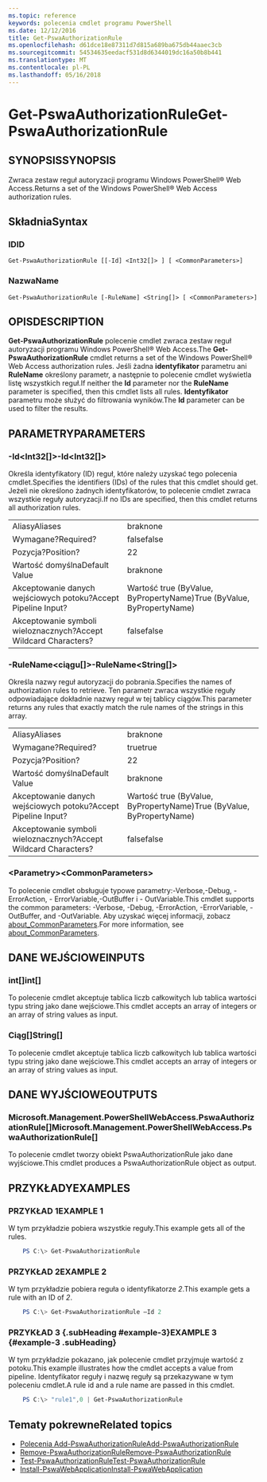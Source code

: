 ```yaml
---
ms.topic: reference
keywords: polecenia cmdlet programu PowerShell
ms.date: 12/12/2016
title: Get-PswaAuthorizationRule
ms.openlocfilehash: d61dce18e87311d7d815a689ba675db44aaec3cb
ms.sourcegitcommit: 54534635eedacf531d8d6344019dc16a50b8b441
ms.translationtype: MT
ms.contentlocale: pl-PL
ms.lasthandoff: 05/16/2018
---
```

# <a name="get-pswaauthorizationrule"></a><span data-ttu-id="09b35-103">Get-PswaAuthorizationRule</span><span class="sxs-lookup"><span data-stu-id="09b35-103">Get-PswaAuthorizationRule</span></span>

## <a name="synopsis"></a><span data-ttu-id="09b35-104">SYNOPSIS</span><span class="sxs-lookup"><span data-stu-id="09b35-104">SYNOPSIS</span></span>

<span data-ttu-id="09b35-105">Zwraca zestaw reguł autoryzacji programu Windows PowerShell® Web Access.</span><span class="sxs-lookup"><span data-stu-id="09b35-105">Returns a set of the Windows PowerShell® Web Access authorization rules.</span></span>

## <a name="syntax"></a><span data-ttu-id="09b35-106">Składnia</span><span class="sxs-lookup"><span data-stu-id="09b35-106">Syntax</span></span>

### <a name="id"></a><span data-ttu-id="09b35-107">ID</span><span class="sxs-lookup"><span data-stu-id="09b35-107">ID</span></span>
```
Get-PswaAuthorizationRule [[-Id] <Int32[]> ] [ <CommonParameters>]
```

### <a name="name"></a><span data-ttu-id="09b35-108">Nazwa</span><span class="sxs-lookup"><span data-stu-id="09b35-108">Name</span></span>
```
Get-PswaAuthorizationRule [-RuleName] <String[]> [ <CommonParameters>]
```

## <a name="description"></a><span data-ttu-id="09b35-109">OPIS</span><span class="sxs-lookup"><span data-stu-id="09b35-109">DESCRIPTION</span></span>

<span data-ttu-id="09b35-110">**Get-PswaAuthorizationRule** polecenie cmdlet zwraca zestaw reguł autoryzacji programu Windows PowerShell® Web Access.</span><span class="sxs-lookup"><span data-stu-id="09b35-110">The **Get-PswaAuthorizationRule** cmdlet returns a set of the Windows PowerShell® Web Access authorization rules.</span></span>
<span data-ttu-id="09b35-111">Jeśli żadna **identyfikator** parametru ani **RuleName** określony parametr, a następnie to polecenie cmdlet wyświetla listę wszystkich reguł.</span><span class="sxs-lookup"><span data-stu-id="09b35-111">If neither the **Id** parameter nor the **RuleName** parameter is specified, then this cmdlet lists all rules.</span></span> <span data-ttu-id="09b35-112">**Identyfikator** parametru może służyć do filtrowania wyników.</span><span class="sxs-lookup"><span data-stu-id="09b35-112">The **Id** parameter can be used to filter the results.</span></span>

## <a name="parameters"></a><span data-ttu-id="09b35-113">PARAMETRY</span><span class="sxs-lookup"><span data-stu-id="09b35-113">PARAMETERS</span></span>

### <a name="-idltint32gt"></a><span data-ttu-id="09b35-114">-Id&lt;Int32\[\]&gt;</span><span class="sxs-lookup"><span data-stu-id="09b35-114">-Id&lt;Int32\[\]&gt;</span></span>

<span data-ttu-id="09b35-115">Określa identyfikatory (ID) reguł, które należy uzyskać tego polecenia cmdlet.</span><span class="sxs-lookup"><span data-stu-id="09b35-115">Specifies the identifiers (IDs) of the rules that this cmdlet should get.</span></span> <span data-ttu-id="09b35-116">Jeżeli nie określono żadnych identyfikatorów, to polecenie cmdlet zwraca wszystkie reguły autoryzacji.</span><span class="sxs-lookup"><span data-stu-id="09b35-116">If no IDs are specified, then this cmdlet returns all authorization rules.</span></span>

|||
|-|-|
| <span data-ttu-id="09b35-117">Aliasy</span><span class="sxs-lookup"><span data-stu-id="09b35-117">Aliases</span></span>                              | <span data-ttu-id="09b35-118">brak</span><span class="sxs-lookup"><span data-stu-id="09b35-118">none</span></span>                                 |
| <span data-ttu-id="09b35-119">Wymagane?</span><span class="sxs-lookup"><span data-stu-id="09b35-119">Required?</span></span>                            | <span data-ttu-id="09b35-120">false</span><span class="sxs-lookup"><span data-stu-id="09b35-120">false</span></span>                                |
| <span data-ttu-id="09b35-121">Pozycja?</span><span class="sxs-lookup"><span data-stu-id="09b35-121">Position?</span></span>                            | <span data-ttu-id="09b35-122">2</span><span class="sxs-lookup"><span data-stu-id="09b35-122">2</span></span>                                    |
| <span data-ttu-id="09b35-123">Wartość domyślna</span><span class="sxs-lookup"><span data-stu-id="09b35-123">Default Value</span></span>                        | <span data-ttu-id="09b35-124">brak</span><span class="sxs-lookup"><span data-stu-id="09b35-124">none</span></span>                                 |
| <span data-ttu-id="09b35-125">Akceptowanie danych wejściowych potoku?</span><span class="sxs-lookup"><span data-stu-id="09b35-125">Accept Pipeline Input?</span></span>               | <span data-ttu-id="09b35-126">Wartość true (ByValue, ByPropertyName)</span><span class="sxs-lookup"><span data-stu-id="09b35-126">True (ByValue, ByPropertyName)</span></span>       |
| <span data-ttu-id="09b35-127">Akceptowanie symboli wieloznacznych?</span><span class="sxs-lookup"><span data-stu-id="09b35-127">Accept Wildcard Characters?</span></span>          | <span data-ttu-id="09b35-128">false</span><span class="sxs-lookup"><span data-stu-id="09b35-128">false</span></span>                                |

### <a name="-rulenameltstringgt"></a><span data-ttu-id="09b35-129">-RuleName&lt;ciągu\[\]&gt;</span><span class="sxs-lookup"><span data-stu-id="09b35-129">-RuleName&lt;String\[\]&gt;</span></span>

<span data-ttu-id="09b35-130">Określa nazwy reguł autoryzacji do pobrania.</span><span class="sxs-lookup"><span data-stu-id="09b35-130">Specifies the names of authorization rules to retrieve.</span></span> <span data-ttu-id="09b35-131">Ten parametr zwraca wszystkie reguły odpowiadające dokładnie nazwy reguł w tej tablicy ciągów.</span><span class="sxs-lookup"><span data-stu-id="09b35-131">This parameter returns any rules that exactly match the rule names of the strings in this array.</span></span>

|||
|-|-|
| <span data-ttu-id="09b35-132">Aliasy</span><span class="sxs-lookup"><span data-stu-id="09b35-132">Aliases</span></span>                              | <span data-ttu-id="09b35-133">brak</span><span class="sxs-lookup"><span data-stu-id="09b35-133">none</span></span>                                 |
| <span data-ttu-id="09b35-134">Wymagane?</span><span class="sxs-lookup"><span data-stu-id="09b35-134">Required?</span></span>                            | <span data-ttu-id="09b35-135">true</span><span class="sxs-lookup"><span data-stu-id="09b35-135">true</span></span>                                 |
| <span data-ttu-id="09b35-136">Pozycja?</span><span class="sxs-lookup"><span data-stu-id="09b35-136">Position?</span></span>                            | <span data-ttu-id="09b35-137">2</span><span class="sxs-lookup"><span data-stu-id="09b35-137">2</span></span>                                    |
| <span data-ttu-id="09b35-138">Wartość domyślna</span><span class="sxs-lookup"><span data-stu-id="09b35-138">Default Value</span></span>                        | <span data-ttu-id="09b35-139">brak</span><span class="sxs-lookup"><span data-stu-id="09b35-139">none</span></span>                                 |
| <span data-ttu-id="09b35-140">Akceptowanie danych wejściowych potoku?</span><span class="sxs-lookup"><span data-stu-id="09b35-140">Accept Pipeline Input?</span></span>               | <span data-ttu-id="09b35-141">Wartość true (ByValue, ByPropertyName)</span><span class="sxs-lookup"><span data-stu-id="09b35-141">True (ByValue, ByPropertyName)</span></span>       |
| <span data-ttu-id="09b35-142">Akceptowanie symboli wieloznacznych?</span><span class="sxs-lookup"><span data-stu-id="09b35-142">Accept Wildcard Characters?</span></span>          | <span data-ttu-id="09b35-143">false</span><span class="sxs-lookup"><span data-stu-id="09b35-143">false</span></span>                                |

### <a name="ltcommonparametersgt"></a><span data-ttu-id="09b35-144">&lt;Parametry&gt;</span><span class="sxs-lookup"><span data-stu-id="09b35-144">&lt;CommonParameters&gt;</span></span>

<span data-ttu-id="09b35-145">To polecenie cmdlet obsługuje typowe parametry:-Verbose,-Debug, - ErrorAction, - ErrorVariable,-OutBuffer i - OutVariable.</span><span class="sxs-lookup"><span data-stu-id="09b35-145">This cmdlet supports the common parameters: -Verbose, -Debug, -ErrorAction, -ErrorVariable, -OutBuffer, and -OutVariable.</span></span>
<span data-ttu-id="09b35-146">Aby uzyskać więcej informacji, zobacz [about_CommonParameters](http://go.microsoft.com/fwlink/p/?LinkID=113216).</span><span class="sxs-lookup"><span data-stu-id="09b35-146">For more information, see [about_CommonParameters](http://go.microsoft.com/fwlink/p/?LinkID=113216).</span></span>

## <a name="inputs"></a><span data-ttu-id="09b35-147">DANE WEJŚCIOWE</span><span class="sxs-lookup"><span data-stu-id="09b35-147">INPUTS</span></span>

### <a name="int"></a><span data-ttu-id="09b35-148">int\[\]</span><span class="sxs-lookup"><span data-stu-id="09b35-148">int\[\]</span></span>

<span data-ttu-id="09b35-149">To polecenie cmdlet akceptuje tablica liczb całkowitych lub tablica wartości typu string jako dane wejściowe.</span><span class="sxs-lookup"><span data-stu-id="09b35-149">This cmdlet accepts an array of integers or an array of string values as input.</span></span>

### <a name="string"></a><span data-ttu-id="09b35-150">Ciąg\[\]</span><span class="sxs-lookup"><span data-stu-id="09b35-150">String\[\]</span></span>

<span data-ttu-id="09b35-151">To polecenie cmdlet akceptuje tablica liczb całkowitych lub tablica wartości typu string jako dane wejściowe.</span><span class="sxs-lookup"><span data-stu-id="09b35-151">This cmdlet accepts an array of integers or an array of string values as input.</span></span>

## <a name="outputs"></a><span data-ttu-id="09b35-152">DANE WYJŚCIOWE</span><span class="sxs-lookup"><span data-stu-id="09b35-152">OUTPUTS</span></span>

### <a name="microsoftmanagementpowershellwebaccesspswaauthorizationrule"></a><span data-ttu-id="09b35-153">Microsoft.Management.PowerShellWebAccess.PswaAuthorizationRule\[\]</span><span class="sxs-lookup"><span data-stu-id="09b35-153">Microsoft.Management.PowerShellWebAccess.PswaAuthorizationRule\[\]</span></span>

<span data-ttu-id="09b35-154">To polecenie cmdlet tworzy obiekt PswaAuthorizationRule jako dane wyjściowe.</span><span class="sxs-lookup"><span data-stu-id="09b35-154">This cmdlet produces a PswaAuthorizationRule object as output.</span></span>


## <a name="examples"></a><span data-ttu-id="09b35-155">PRZYKŁADY</span><span class="sxs-lookup"><span data-stu-id="09b35-155">EXAMPLES</span></span>

### <a name="example-1"></a><span data-ttu-id="09b35-156">PRZYKŁAD 1</span><span class="sxs-lookup"><span data-stu-id="09b35-156">EXAMPLE 1</span></span>

<span data-ttu-id="09b35-157">W tym przykładzie pobiera wszystkie reguły.</span><span class="sxs-lookup"><span data-stu-id="09b35-157">This example gets all of the rules.</span></span>

```PowerShell
    PS C:\> Get-PswaAuthorizationRule
```

### <a name="example-2"></a><span data-ttu-id="09b35-158">PRZYKŁAD 2</span><span class="sxs-lookup"><span data-stu-id="09b35-158">EXAMPLE 2</span></span>

<span data-ttu-id="09b35-159">W tym przykładzie pobiera reguła o identyfikatorze *2*.</span><span class="sxs-lookup"><span data-stu-id="09b35-159">This example gets a rule with an ID of *2*.</span></span>

```PowerShell
    PS C:\> Get-PswaAuthorizationRule –Id 2
```

### <a name="example-3-example-3-subheading"></a><span data-ttu-id="09b35-160">PRZYKŁAD 3 {.subHeading #example-3}</span><span class="sxs-lookup"><span data-stu-id="09b35-160">EXAMPLE 3 {#example-3 .subHeading}</span></span>

<span data-ttu-id="09b35-161">W tym przykładzie pokazano, jak polecenie cmdlet przyjmuje wartość z potoku.</span><span class="sxs-lookup"><span data-stu-id="09b35-161">This example illustrates how the cmdlet accepts a value from pipeline.</span></span>
<span data-ttu-id="09b35-162">Identyfikator reguły i nazwę reguły są przekazywane w tym poleceniu cmdlet.</span><span class="sxs-lookup"><span data-stu-id="09b35-162">A rule id and a rule name are passed in this cmdlet.</span></span>

```PowerShell
    PS C:\> "rule1",0 | Get-PswaAuthorizationRule
```

## <a name="related-topics"></a><span data-ttu-id="09b35-163">Tematy pokrewne</span><span class="sxs-lookup"><span data-stu-id="09b35-163">Related topics</span></span>

- [<span data-ttu-id="09b35-164">Polecenia Add-PswaAuthorizationRule</span><span class="sxs-lookup"><span data-stu-id="09b35-164">Add-PswaAuthorizationRule</span></span>](add-pswaauthorizationrule.md)
- [<span data-ttu-id="09b35-165">Remove-PswaAuthorizationRule</span><span class="sxs-lookup"><span data-stu-id="09b35-165">Remove-PswaAuthorizationRule</span></span>](remove-pswaauthorizationrule.md)
- [<span data-ttu-id="09b35-166">Test-PswaAuthorizationRule</span><span class="sxs-lookup"><span data-stu-id="09b35-166">Test-PswaAuthorizationRule</span></span>](test-pswaauthorizationrule.md)
- [<span data-ttu-id="09b35-167">Install-PswaWebApplication</span><span class="sxs-lookup"><span data-stu-id="09b35-167">Install-PswaWebApplication</span></span>](install-pswawebapplication.md)